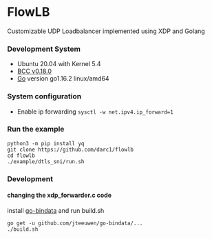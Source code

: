# FlowLB
Customizable UDP Loadbalancer implemented using XDP and Golang

### Development System
* Ubuntu 20.04 with Kernel 5.4
* [BCC v0.18.0](https://github.com/iovisor/bcc/releases/tag/v0.18.0)
* [Go](https://golang.org/doc/install) version go1.16.2 linux/amd64

### System configuration
* Enable ip forwarding `sysctl -w net.ipv4.ip_forward=1`

### Run the example
```
python3 -m pip install yq
git clone https://github.com/darc1/flowlb
cd flowlb
./example/dtls_sni/run.sh
```

### Development
#### changing the xdp_forwarder.c code
install [go-bindata](https://github.com/jteeuwen/go-bindata) and run build.sh
```
go get -u github.com/jteeuwen/go-bindata/...
./build.sh
```



